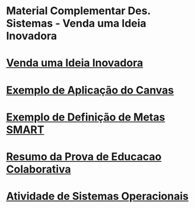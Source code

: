 # Material Complementar Des. Sistemas - Venda uma Ideia Inovadora

# [Venda uma Ideia Inovadora](https://docs.google.com/presentation/d/1TkfwgcsNGeerctfWxV0DbTlnn8ujM0KY8OKwtzRSOeg/edit?usp=sharing)
# [Exemplo de Aplicação do Canvas](https://docs.google.com/document/d/1cvaQ5LMnclyIWeka_fNDWIJvEYUQM8NaEPeOaLq9Z1w/edit?usp=sharing)
# [Exemplo de Definição de Metas SMART](https://docs.google.com/document/d/1WCmLqn36Wjv9leOliRW7zueQnE_I941Jhsq8vxJWRkw/edit?usp=sharing)
# [Resumo da Prova de Educacao Colaborativa](https://docs.google.com/document/d/1OjyOVsSUMdJIki1uA4X6KpKnURRdraJDxzot_WNTxqc/edit?usp=sharing)
# [Atividade de Sistemas Operacionais](https://docs.google.com/document/d/1YgweACy-0Yo-Tb3EgR0M7OUOsTvsKwIWQN0jzgzsaeI/edit?usp=sharing)



